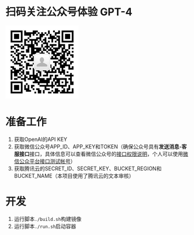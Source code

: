 # 扫码关注公众号体验 GPT-4
<img src="qrcode.jpeg" width="200">

# 准备工作
1. 获取OpenAI的API KEY
2. 获取微信公众号APP_ID、APP_KEY和TOKEN（确保公众号具有**发送消息-客服接口**接口，具体信息可以查看微信公众号的[接口权限说明](https://developers.weixin.qq.com/doc/offiaccount/Getting_Started/Explanation_of_interface_privileges.html)，个人可以使用[微信公众平台接口测试帐号](https://mp.weixin.qq.com/debug/cgi-bin/sandbox?t=sandbox/login)）
3. 获取腾讯云的SECRET_ID、SECRET_KEY、BUCKET_REGION和BUCKET_NAME（本项目使用了腾讯云的文本审核）

# 开发
1. 运行脚本`./build.sh`构建镜像
2. 运行脚本`./run.sh`启动容器
